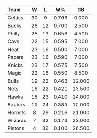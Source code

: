 | Team                             |  W  |  L  |  W%   |   GB   |
|:---------------------------------|:---:|:---:|:-----:|:------:|
| [](/r/bostonceltics) Celtics     | 30  |  9  | 0.769 | 0.000  |
| [](/r/mkebucks) Bucks            | 28  | 12  | 0.700 | 2.500  |
| [](/r/sixers) Philly             | 25  | 13  | 0.658 | 4.500  |
| [](/r/clevelandcavs) Cavs        | 22  | 15  | 0.595 | 7.000  |
| [](/r/heat) Heat                 | 23  | 16  | 0.590 | 7.000  |
| [](/r/pacers) Pacers             | 23  | 16  | 0.590 | 7.000  |
| [](/r/nyknicks) Knicks           | 23  | 17  | 0.575 | 7.500  |
| [](/r/orlandomagic) Magic        | 22  | 18  | 0.550 | 8.500  |
| [](/r/chicagobulls) Bulls        | 19  | 22  | 0.463 | 12.000 |
| [](/r/gonets) Nets               | 16  | 22  | 0.421 | 13.500 |
| [](/r/atlantahawks) Hawks        | 16  | 23  | 0.410 | 14.000 |
| [](/r/torontoraptors) Raptors    | 15  | 24  | 0.385 | 15.000 |
| [](/r/charlottehornets) Hornets  |  8  | 29  | 0.216 | 21.000 |
| [](/r/washingtonwizards) Wizards |  7  | 32  | 0.179 | 23.000 |
| [](/r/detroitpistons) Pistons    |  4  | 36  | 0.100 | 26.500 |